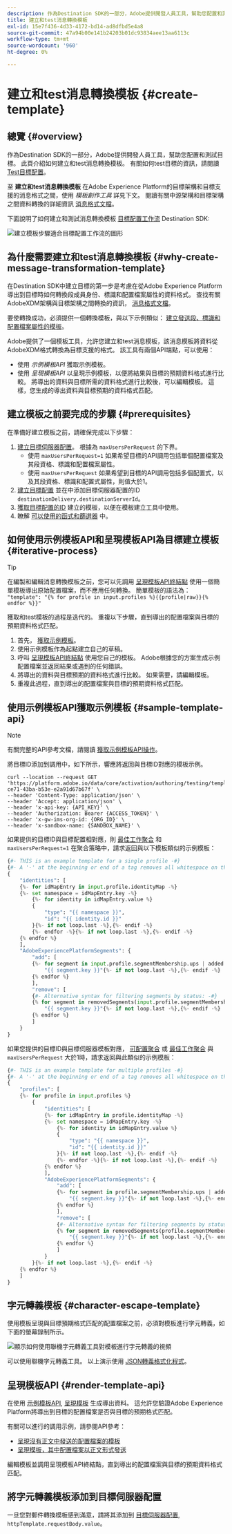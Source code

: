 ```yaml
---
description: 作為Destination SDK的一部分，Adobe提供開發人員工具，幫助您配置和測試目標。 此頁介紹如何建立和test消息轉換模板。
title: 建立和test消息轉換模板
exl-id: 15e7f436-4d33-4172-bd14-ad8dfbd5e4a8
source-git-commit: 47a94b00e141b24203b01dc93834aee13aa6113c
workflow-type: tm+mt
source-wordcount: '960'
ht-degree: 0%

---
```


# 建立和test消息轉換模板 {#create-template}

## 總覽 {#overview}

作為Destination SDK的一部分，Adobe提供開發人員工具，幫助您配置和測試目標。 此頁介紹如何建立和test消息轉換模板。 有關如何test目標的資訊，請閱讀 [Test目標配置](./test-destination.md)。

至 **建立和test消息轉換模板** 在Adobe Experience Platform的目標架構和目標支援的消息格式之間，使用 *模板創作工具* 詳見下文。  閱讀有關中源架構和目標架構之間資料轉換的詳細資訊 [消息格式文檔](./message-format.md#using-templating)。

下面說明了如何建立和測試消息轉換模板 [目標配置工作流](./configure-destination-instructions.md) Destination SDK:

![建立模板步驟適合目標配置工作流的圖形](./assets/create-template-step.png)

## 為什麼需要建立和test消息轉換模板 {#why-create-message-transformation-template}

在Destination SDK中建立目標的第一步是考慮在從Adobe Experience Platform導出到目標時如何轉換段成員身份、標識和配置檔案屬性的資料格式。 查找有關AdobeXDM架構與目標架構之間轉換的資訊， [消息格式文檔](./message-format.md#using-templating)。

要使轉換成功，必須提供一個轉換模板，與以下示例類似： [建立發送段、標識和配置檔案屬性的模板](./message-format.md#segments-identities-attributes)。

Adobe提供了一個模板工具，允許您建立和test消息模板，該消息模板將資料從AdobeXDM格式轉換為目標支援的格式。 該工具有兩個API端點，可以使用：
* 使用 *示例模板API* 獲取示例模板。
* 使用 *呈現模板API* 以呈現示例模板，以便將結果與目標的預期資料格式進行比較。 將導出的資料與目標所需的資料格式進行比較後，可以編輯模板。 這樣，您生成的導出資料與目標預期的資料格式匹配。

## 建立模板之前要完成的步驟 {#prerequisites}

在準備好建立模板之前，請確保完成以下步驟：

1. [建立目標伺服器配置](./destination-server-api.md)。 根據為 `maxUsersPerRequest` 的下界。
   * 使用 `maxUsersPerRequest=1` 如果希望目標的API調用包括單個配置檔案及其段資格、標識和配置檔案屬性。
   * 使用 `maxUsersPerRequest` 如果希望到目標的API調用包括多個配置式，以及其段資格、標識和配置式屬性，則值大於1。
2. [建立目標配置](./destination-configuration-api.md#create) 並在中添加目標伺服器配置的ID `destinationDelivery.destinationServerId`。
3. [獲取目標配置的ID](./destination-configuration-api.md#retrieve-list) 建立的模板，以便在模板建立工具中使用。
4. 瞭解 [可以使用的函式和篩選器](./supported-functions.md) 中。

## 如何使用示例模板API和呈現模板API為目標建立模板 {#iterative-process}

>[!TIP]
>
>在編製和編輯消息轉換模板之前，您可以先調用 [呈現模板API終結點](./render-template-api.md#render-exported-data) 使用一個簡單模板導出原始配置檔案，而不應用任何轉換。 簡單模板的語法為： <br> `"template": "{% for profile in input.profiles %}{{profile|raw}}{% endfor %}}"`

獲取和test模板的過程是迭代的。 重複以下步驟，直到導出的配置檔案與目標的預期資料格式匹配。

1. 首先， [獲取示例模板](./create-template.md#sample-template-api)。
2. 使用示例模板作為起點建立自己的草稿。
3. 呼叫 [呈現模板API終結點](./create-template.md#render-template-api) 使用您自己的模板。 Adobe根據您的方案生成示例配置檔案並返回結果或遇到的任何錯誤。
4. 將導出的資料與目標預期的資料格式進行比較。 如果需要，請編輯模板。
5. 重複此過程，直到導出的配置檔案與目標的預期資料格式匹配。

## 使用示例模板API獲取示例模板 {#sample-template-api}

>[!NOTE]
>
>有關完整的API參考文檔，請閱讀 [獲取示例模板API操作](./sample-template-api.md)。

將目標ID添加到調用中，如下所示，響應將返回與目標ID對應的模板示例。

```shell
curl --location --request GET 'https://platform.adobe.io/data/core/activation/authoring/testing/template/sample/5114d758-ce71-43ba-b53e-e2a91d67b67f' \
--header 'Content-Type: application/json' \
--header 'Accept: application/json' \
--header 'x-api-key: {API_KEY}' \
--header 'Authorization: Bearer {ACCESS_TOKEN}' \
--header 'x-gw-ims-org-id: {ORG_ID}' \
--header 'x-sandbox-name: {SANDBOX_NAME}' \
```

如果提供的目標ID與目標配置相對應，則 [最佳工作聚合](./destination-configuration.md#best-effort-aggregation) 和 `maxUsersPerRequest=1` 在聚合策略中，請求返回與以下模板類似的示例模板：

```python
{#- THIS is an example template for a single profile -#}
{#- A '-' at the beginning or end of a tag removes all whitespace on that side of the tag. -#}
{
    "identities": [
    {%- for idMapEntry in input.profile.identityMap -%}
    {%- set namespace = idMapEntry.key -%}
        {%- for identity in idMapEntry.value %}
        {
            "type": "{{ namespace }}",
            "id": "{{ identity.id }}"
        }{%- if not loop.last -%},{%- endif -%}
        {%- endfor -%}{%- if not loop.last -%},{%- endif -%}
    {% endfor %}
    ],
    "AdobeExperiencePlatformSegments": {
        "add": [
        {%- for segment in input.profile.segmentMembership.ups | added %}
            "{{ segment.key }}"{%- if not loop.last -%},{%- endif -%}
        {% endfor %}
        ],
        "remove": [
        {#- Alternative syntax for filtering segments by status: -#}
        {% for segment in removedSegments(input.profile.segmentMembership.ups) %}
            "{{ segment.key }}"{%- if not loop.last -%},{%- endif -%}
        {% endfor %}
        ]
    }
}
```

如果您提供的目標ID與目標伺服器模板對應， [可配置聚合](./destination-configuration.md#configurable-aggregation) 或 [最佳工作聚合](./destination-configuration.md#best-effort-aggregation) 與 `maxUsersPerRequest` 大於1時，請求返回與此類似的示例模板：

```python
{#- THIS is an example template for multiple profiles -#}
{#- A '-' at the beginning or end of a tag removes all whitespace on that side of the tag. -#}
{
    "profiles": [
    {%- for profile in input.profiles %}
        {
            "identities": [
            {%- for idMapEntry in profile.identityMap -%}
            {%- set namespace = idMapEntry.key -%}
                {%- for identity in idMapEntry.value %}
                {
                    "type": "{{ namespace }}",
                    "id": "{{ identity.id }}"
                }{%- if not loop.last -%},{%- endif -%}
                {%- endfor -%}{%- if not loop.last -%},{%- endif -%}
            {% endfor %}
            ],
            "AdobeExperiencePlatformSegments": {
                "add": [
                {%- for segment in profile.segmentMembership.ups | added %}
                    "{{ segment.key }}"{%- if not loop.last -%},{%- endif -%}
                {% endfor %}
                ],
                "remove": [
                {#- Alternative syntax for filtering segments by status: -#}
                {% for segment in removedSegments(profile.segmentMembership.ups) %}
                    "{{ segment.key }}"{%- if not loop.last -%},{%- endif -%}
                {% endfor %}
                ]
            }
        }{%- if not loop.last -%},{%- endif -%}
    {% endfor %}
    ]
}
```

## 字元轉義模板 {#character-escape-template}

使用模板呈現與目標預期格式匹配的配置檔案之前，必須對模板進行字元轉義，如下面的螢幕錄制所示。

![顯示如何使用聯機字元轉義工具對模板進行字元轉義的視頻](./assets/escape-characters.gif)

可以使用聯機字元轉義工具。 以上演示使用 [JSON轉義格式化程式](https://jsonformatter.org/json-escape)。

## 呈現模板API {#render-template-api}

在使用 [示例模板API](./create-template.md#sample-template-api), [呈現模板](./render-template-api.md) 生成導出資料。 這允許您驗證Adobe Experience Platform將導出到目標的配置檔案是否與目標的預期格式匹配。

有關可以進行的調用示例，請參閱API參考：

* [呈現沒有正文中發送的配置檔案的模板](./render-template-api.md#multiple-profiles-no-body)
* [呈現模板，其中配置檔案以正文形式發送](./render-template-api.md#multiple-profiles-with-body)

編輯模板並調用呈現模板API終結點，直到導出的配置檔案與目標的預期資料格式匹配。

## 將字元轉義模板添加到目標伺服器配置

一旦您對郵件轉換模板感到滿意，請將其添加到 [目標伺服器配置](./server-and-template-configuration.md), `httpTemplate.requestBody.value`。
